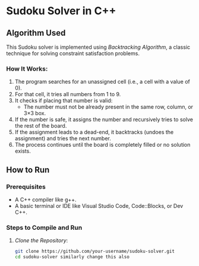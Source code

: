 # Sudoku Solver in C++

##  Algorithm Used

This Sudoku solver is implemented using *Backtracking Algorithm*, a classic technique for solving constraint satisfaction problems.

### How It Works:

1. The program searches for an unassigned cell (i.e., a cell with a value of 0).
2. For that cell, it tries all numbers from 1 to 9.
3. It checks if placing that number is valid:
   - The number must not be already present in the same row, column, or 3×3 box.
4. If the number is safe, it assigns the number and recursively tries to solve the rest of the board.
5. If the assignment leads to a dead-end, it backtracks (undoes the assignment) and tries the next number.
6. The process continues until the board is completely filled or no solution exists.

##  How to Run

###  Prerequisites

- A C++ compiler like g++.
- A basic terminal or IDE like Visual Studio Code, Code::Blocks, or Dev C++.

###  Steps to Compile and Run

1. *Clone the Repository*:
   ```bash
   git clone https://github.com/your-username/sudoku-solver.git
   cd sudoku-solver similarly change this also
